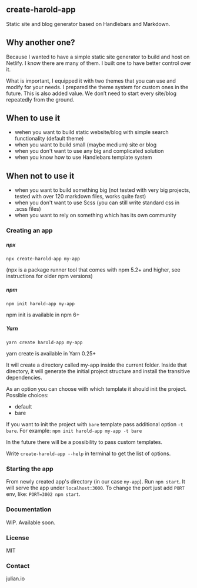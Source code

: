 ## create-harold-app

Static site and blog generator based on Handlebars and Markdown.

## Why another one?

Because I wanted to have a simple static site generator to build and host on Netlify. I know there are many of them. I built one to have better control over it. 

What is important, I equipped it with two themes that you can use and modify for your needs. I prepared the theme system for custom ones in the future. This is also added value. We don’t need to start every site/blog repeatedly from the ground.

## When to use it

- wehen you want to build static website/blog with simple search functionality (default theme)
- when you want to build small (maybe medium) site or blog
- when you don't want to use any big and complicated solution
- when you know how to use Handlebars template system

## When not to use it

- when you want to build something big (not tested with very big projects, tested with over 120 markdown files, works quite fast)
- when you don't want to use Scss (you can still write standard css in .scss files)
- when you want to rely on something which has its own community

### Creating an app

##### npx
```
npx create-harold-app my-app
```
(npx is a package runner tool that comes with npm 5.2+ and higher, see instructions for older npm versions)

##### npm
```
npm init harold-app my-app
```
npm init <initializer> is available in npm 6+

##### Yarn
```
yarn create harold-app my-app
```
yarn create <starter-kit-package> is available in Yarn 0.25+

It will create a directory called my-app inside the current folder.
Inside that directory, it will generate the initial project structure and install the transitive dependencies.

As an option you can choose with which template it should init the project. Possible choices:
- default
- bare

If you want to init the project with `bare` template pass additional option `-t bare`. For example: `npm init harold-app my-app -t bare`

In the future there will be a possibility to pass custom templates.

Write `create-harold-app --help` in terminal to get the list of options.

### Starting the app

From newly created app's directory (in our case `my-app`). Run `npm start`. It will serve the app under `localhost:3000`. To change the port just add `PORT` env, like: `PORT=3002 npm start`.

### Documentation

WIP. Available soon.

### License

MIT

### Contact

julian.io
